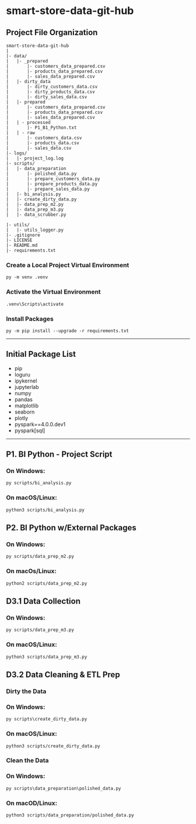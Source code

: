 # smart-store-data-git-hub

## Project File Organization

```plaintext
smart-store-data-git-hub
|
|- data/
|   |- _prepared
|       |- customers_data_prepared.csv
|       |- products_data_prepared.csv
|       |- sales_data_prepared.csv
|   |- dirty_data
|       |- dirty_customers_data.csv
|       |- dirty_products_data.csv
|       |- dirty_sales_data.csv
|   |- prepared
|       |- customers_data_prepared.csv
|       |- products_data_prepared.csv
|       |- sales_data_prepared.csv
|   | - processed
|       |- P1_B1_Python.txt  
|   | - raw
|       |- customers_data.csv
|       |- products_data.csv
|       |- sales_data.csv
|- logs/
|   |- project_log.log
|- scripts/
|   |- data_preparation
|       |- polished_data.py
|       |- prepare_customers_data.py
|       |- prepare_products_data.py
|       |- prepare_sales_data.py
|   |- bi_analysis.py
|   |- create_dirty_data.py
|   |- data_prep_m2.py
|   |- data_prep_m3.py
|   |- data_scrubber.py

|- utils/
|   |- utils_logger.py
|- .gitignore
|- LICENSE
|- README.md
|- requirements.txt
```
### Create a Local Project Virtual Environment

```shell
py -m venv .venv
```

### Activate the Virtual Environment

```shell
.venv\Scripts\activate
```

### Install Packages

```shell
py -m pip install --upgrade -r requirements.txt
```
-----

## Initial Package List

- pip
- loguru
- ipykernel
- jupyterlab
- numpy
- pandas
- matplotlib
- seaborn
- plotly
- pyspark==4.0.0.dev1
- pyspark[sql]

---
## P1. BI Python - Project Script

### On Windows:
```shell
py scripts/bi_analysis.py
```

### On macOS/Linux:
```shell
python3 scripts/bi_analysis.py
```

## P2. BI Python w/External Packages

### On Windows:
```shell
py scripts/data_prep_m2.py
```

### On macOs/Linux:
```shell
python2 scripts/data_prep_m2.py
```

## D3.1 Data Collection

### On Windows:
```shell
py scripts/data_prep_m3.py
```

### On macOS/Linux:
```shell
python3 scripts/data_prep_m3.py
```

## D3.2 Data Cleaning & ETL Prep

### Dirty the Data

### On Windows:
```shell
py scripts\create_dirty_data.py
```

### On macOS/Linux:
```shell
python3 scripts/create_dirty_data.py
```

### Clean the Data

### On Windows:
```shell
py scripts\data_preparation\polished_data.py
```

### On macOD/Linux:
```shell
python3 scripts/data_preparation/polished_data.py
```
